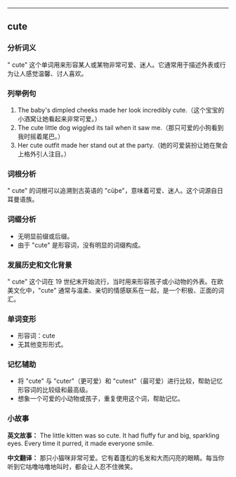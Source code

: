 
---------------
## cute
### 分析词义
" cute" 这个单词用来形容某人或某物非常可爱、迷人。它通常用于描述外表或行为让人感觉温馨、讨人喜欢。

### 列举例句
1. The baby's dimpled cheeks made her look incredibly cute.（这个宝宝的小酒窝让她看起来非常可爱。）
2. The cute little dog wiggled its tail when it saw me.（那只可爱的小狗看到我时摇着尾巴。）
3. Her cute outfit made her stand out at the party.（她的可爱装扮让她在聚会上格外引人注目。）

### 词根分析
" cute" 的词根可以追溯到古英语的 "cūþe"，意味着可爱、迷人。这个词源自日耳曼语族。

### 词缀分析
- 无明显前缀或后缀。
- 由于 "cute" 是形容词，没有明显的词缀构成。

### 发展历史和文化背景
" cute" 这个词在 19 世纪末开始流行，当时用来形容孩子或小动物的外表。在欧美文化中，"cute" 通常与温柔、亲切的情感联系在一起，是一个积极、正面的词汇。

### 单词变形
- 形容词：cute
- 无其他变形形式。

### 记忆辅助
- 将 "cute" 与 "cuter"（更可爱）和 "cutest"（最可爱）进行比较，帮助记忆形容词的比较级和最高级。
- 想象一个可爱的小动物或孩子，重复使用这个词，帮助记忆。

### 小故事
**英文故事：**
The little kitten was so cute. It had fluffy fur and big, sparkling eyes. Every time it purred, it made everyone smile.

**中文翻译：**
那只小猫咪非常可爱。它有着蓬松的毛发和大而闪亮的眼睛。每当你听到它咕噜咕噜地叫时，都会让人忍不住微笑。

